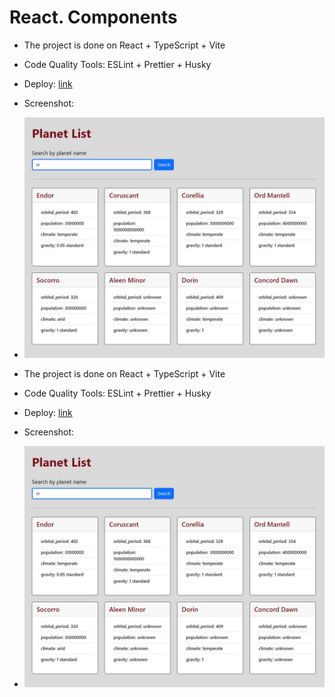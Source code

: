 # React. Components
- The project is done on React + TypeScript + Vite
- Code Quality Tools: ESLint + Prettier + Husky
- Deploy: [link](https://mali-zi-components.netlify.app/)
- Screenshot:
- ![](https://github.com/Mali-zi/star-wars/blob/star-wars/src/img/star-wars.JPG)

- The project is done on React + TypeScript + Vite
- Code Quality Tools: ESLint + Prettier + Husky
- Deploy: [link](https://mali-zi-components.netlify.app/)
- Screenshot:
- ![](https://github.com/Mali-zi/star-wars/blob/star-wars/src/img/star-wars.JPG)
